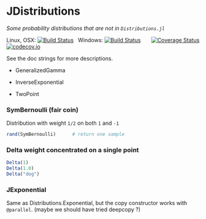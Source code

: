 # JDistributions

*Some probability distributions that are not in `Distributions.jl`*

Linux, OSX: [![Build Status](https://travis-ci.org/jlapeyre/JDistributions.jl.svg)](https://travis-ci.org/jlapeyre/JDistributions.jl)
&nbsp;
Windows: [![Build Status](https://ci.appveyor.com/api/projects/status/github/jlapeyre/JDistributions.jl?branch=master&svg=true)](https://ci.appveyor.com/project/jlapeyre/jdistributions-jl)
&nbsp; &nbsp; &nbsp;
[![Coverage Status](https://coveralls.io/repos/github/jlapeyre/JDistributions.jl/badge.svg)](https://coveralls.io/github/jlapeyre/JDistributions.jl)
[![codecov.io](http://codecov.io/github/jlapeyre/JDistributions.jl/coverage.svg?branch=master)](http://codecov.io/github/jlapeyre/JDistributions.jl?branch=master)

See the doc strings for more descriptions.

- GeneralizedGamma

- InverseExponential

- TwoPoint

### SymBernoulli (fair coin)

Distribution with weight `1/2` on both `1` and `-1`

```julia
rand(SymBernoulli)      # return one sample
```

### Delta weight concentrated on  a single point

```julia
Delta(1)
Delta(1.0)
Delta("dog")
```

### JExponential

Same as Distributions.Exponential, but the copy constructor
works with `@parallel`. (maybe we should have tried deepcopy ?)
